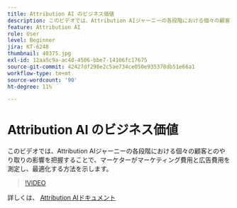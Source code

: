 ```yaml
---
title: Attribution AI のビジネス価値
description: このビデオでは、Attribution AIジャーニーの各段階における個々の顧客とのやり取りの影響を把握することで、マーケターがマーケティング費用と広告費用を測定し、最適化する方法を示します。
feature: Attribution AI
role: User
level: Beginner
jira: KT-6248
thumbnail: 40375.jpg
exl-id: 12aa5c9a-ac48-4506-bbe7-14106fc17675
source-git-commit: 42427df298e2c5ae734ce050e935378db51e66a1
workflow-type: tm+mt
source-wordcount: '90'
ht-degree: 11%

---
```


# Attribution AI のビジネス価値

このビデオでは、Attribution AIジャーニーの各段階における個々の顧客とのやり取りの影響を把握することで、マーケターがマーケティング費用と広告費用を測定し、最適化する方法を示します。

>[!VIDEO](https://video.tv.adobe.com/v/40375?quality=12&learn=on)

詳しくは、 [Attribution AIドキュメント](https://experienceleague.adobe.com/docs/experience-platform/intelligent-services/attribution-ai/overview.html)

